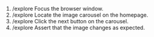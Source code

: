 1. /explore Focus the browser window.
2. /explore Locate the image carousel on the homepage.
3. /explore Click the next button on the carousel.
4. /explore Assert that the image changes as expected.